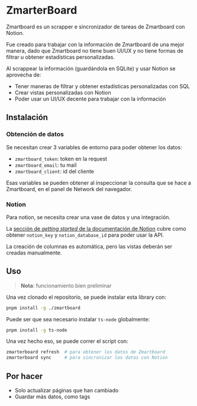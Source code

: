# ZmarterBoard

Zmartboard es un scrapper e sincronizador de tareas de Zmartboard con Notion.

Fue creado para trabajar con la información de Zmartboard de una mejor
manera, dado que Zmartboard no tiene buen UI/UX y no tiene formas de filtrar
u obtener estadísticas personalizadas.

Al scrappear la información (guardándola en SQLite) y usar Notion se aprovecha de:

- Tener maneras de filtrar y obtener estadísticas personalizadas con SQL
- Crear vistas personalizadas con Notion
- Poder usar un UI/UX decente para trabajar con la información

## Instalación

### Obtención de datos

Se necesitan crear 3 variables de entorno para poder obtener los datos:

- `zmartboard_token`: token en la request
- `zmartboard_email`: tu mail
- `zmartboard_client`: id del cliente

Esas variables se pueden obtener al inspeccionar la consulta que se hace
a Zmartboard, en el panel de Network del navegador.

### Notion

Para notion, se necesita crear una vase de datos y una integración.

La [sección de _getting started_ de la documentación de Notion](https://developers.notion.com/docs/getting-started)
cubre como obtener `notion_key` y `notion_database_id` para poder usar la API.

La creación de columnas es automática, pero las vistas deberán ser creadas manualmente.

## Uso

> **Nota**: funcionamiento bien preliminar

Una vez clonado el repositorio, se puede instalar esta library con:

```bash
pnpm install -g ./zmartboard
```

Puede ser que sea necesario instalar `ts-node` globalmente:

```bash
pnpm install -g ts-node
```

Una vez hecho eso, se puede correr el script con:

```bash
zmarterboard refresh  # para obtener los datos de Zmartboard
zmarterboard sync     # para sincronizar los datos con Notion
```

## Por hacer

- Solo actualizar páginas que han cambiado
- Guardar más datos, como tags
